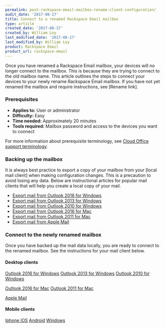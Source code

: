 ```yaml
---
permalink: post-rackspace-email-mailbox-rename-client-configuration/
audit_date: '2017-08-17'
title: Connect to a renamed Rackspace Email mailbox
type: article
created_date: '2017-08-17'
created_by: William Loy
last_modified_date: '2017-08-17'
last_modified_by: William Loy
product: Rackspace Email
product_url: rackspace-email
---
```


Once you have renamed a Rackspace Email mailbox, your devices will no longer connect to the mailbox. This is because they are trying to connect to the old mailbox name.
This article outlines the steps to connect your devices to your newly rename Rackspace Email mailbox. If you have not yet renamed the mailbox and require instructions, see [Rename link].

### Prerequisites

- **Applies to:** User or administrator
- **Difficulty:** Easy
- **Time needed:** Approximately 20 minutes
- **Tools required:**  Mailbox password and access to the devices you want to connect

For more information about prerequisite terminology, see [Cloud Office support terminology](/how-to/cloud-office-support-terminology/).

### Backing up the mailbox

It is always best practice to export a copy of your mailbox from your [local mail client] when making configuration changes. This is a precaution to avoid losing any data.
Below are instructional articles for popular mail clients that will help you create a local copy of your mail.

- [Export mail from Outlook 2016 for Windows](#)
- [Export mail from Outlook 2013 for Windows](#)
- [Export mail from Outlook 2010 for Windows](#)
- [Export mail from Outlook 2016 for Mac](#)
- [Export mail from Outlook 2011 for Mac](#)
- [Export mail from Apple Mail](#)


### Connect to the newly renamed mailbox

Once you have backed up the mail data locally, you are ready to connect to the renamed mailbox. See the instructions for your mail client below.

#### Desktop clients
[Outlook 2016 for Windows](#)
[Outlook 2013 for Windows](#)
[Outlook 2010 for Windows](#)

[Outlook 2016 for Mac](#)
[Outlook 2011 for Mac](#)

[Apple Mail](#)

#### Mobile clients

[Iphone IOS](#)
[Android](#)
[Windows](#)
